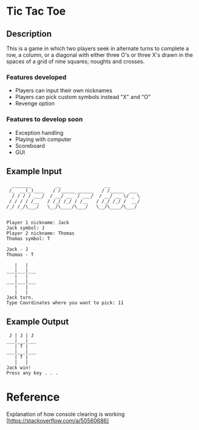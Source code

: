 # Tic Tac Toe

## Description

This is a game in which two players seek in alternate turns to complete a row, a column, or a diagonal with either three O's or three X's drawn in the spaces of a grid of nine squares; noughts and crosses.

### Features developed

- Players can input their own nicknames
- Players can pick custom symbols instead "X" and "O"
- Revenge option

### Features to develop soon

- Exception handling
- Playing with computer
- Scoreboard
- GUI

## Example Input

```
  _______         __                __           
 /_  __(_)____   / /_____ ______   / /_____  ___ 
  / / / / ___/  / __/ __ `/ ___/  / __/ __ \/ _ \
 / / / / /__   / /_/ /_/ / /__   / /_/ /_/ /  __/
/_/ /_/\___/   \__/\____/\___/   \__/\____/\___/ 
                                              
                                        
Player 1 nickname: Jack
Jack symbol: J
Player 2 nickname: Thomas
Thomas symbol: T

Jack - J
Thomas - T
```
```
   |   |   
___|___|___
   |   |   
___|___|___
   |   |   
   |   |   
Jack turn.
Type Coordinates where you want to pick: 11
```

## Example Output

```
 J | J | J 
___|___|___
   | T |   
___|___|___
   | T |   
   |   |   
Jack win!
Press any key . . .
```

# Reference
Explanation of how console clearing is working
[https://stackoverflow.com/a/50560686]